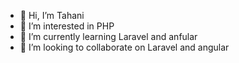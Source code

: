 - 👋 Hi, I’m Tahani
- 👀 I’m interested in PHP
- 🌱 I’m currently learning Laravel and anfular
- 💞️ I’m looking to collaborate on Laravel and angular

<!---
tahani1cs/tahani1cs is a ✨ special ✨ repository because its `README.md` (this file) appears on your GitHub profile.
You can click the Preview link to take a look at your changes.
--->
